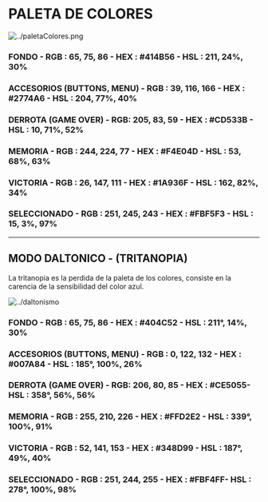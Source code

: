 # PALETA DE COLORES

![../paletaColores.png](C:\Users\David\AppData\Roaming\Typora\typora-user-images\image-20201105161544733.png)

### FONDO - RGB : 65, 75, 86 - HEX : #414B56 - HSL : 211, 24%, 30%

### ACCESORIOS (BUTTONS, MENU) - RGB : 39, 116, 166 - HEX : #2774A6 - HSL : 204, 77%, 40%

### DERROTA (GAME OVER) - RGB: 205, 83, 59 - HEX : #CD533B - HSL : 10, 71%, 52%

### MEMORIA - RGB : 244, 224, 77 - HEX : #F4E04D - HSL : 53, 68%, 63%

### VICTORIA - RGB : 26, 147, 111 - HEX : #1A936F - HSL : 162, 82%, 34%

### SELECCIONADO - RGB : 251, 245, 243 - HEX : #FBF5F3 - HSL : 15, 3%, 97%

---

## MODO DALTONICO - (TRITANOPIA)

La tritanopia es la perdida de la paleta de los colores, consiste en la carencia de la sensibilidad del color azul.

![../daltonismo](C:\Users\David\AppData\Roaming\Typora\typora-user-images\image-20201105190712054.png)

### FONDO - RGB : 65, 75, 86 - HEX : #404C52  - HSL : 211°, 14%, 30%

### ACCESORIOS (BUTTONS, MENU) - RGB : 0, 122, 132 - HEX : #007A84 - HSL : 185°, 100%, 26%

### DERROTA (GAME OVER) - RGB: 206, 80, 85 - HEX : #CE5055- HSL : 358°, 56%, 56%

### MEMORIA - RGB : 255, 210, 226 - HEX : #FFD2E2 - HSL : 339°, 100%, 91%

### VICTORIA - RGB : 52, 141, 153 - HEX : #348D99 - HSL : 187°, 49%, 40%

### SELECCIONADO - RGB : 251, 244, 255 - HEX : #FBF4FF- HSL : 278°, 100%, 98%

